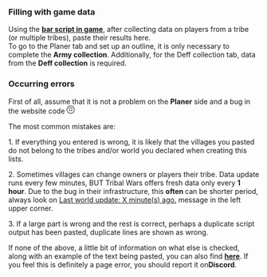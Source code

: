 ### Filling with game data

<div class="p-3 mb-2 bg-light text-dark"><i class="bi bi-info-square"></i> Using the <b><a target="_blank" href="/documentation?link=true#skrypt-zbiorka-wojska-i-obrony">bar script in game</a></b>, after collecting data on players from a tribe (or multiple tribes), paste their results here.</div>

<div class="p-3 mb-2 bg-light text-dark"><i class="bi bi-info-square"></i> To go to the <span class="md-error">Planer</span> tab and set up an outline, it is only necessary to complete the <b>Army collection</b>. Additionally, for the <span class="md-error">Deff collection</span> tab, data from the <b>Deff collection</b> is required.</div>

### Occurring errors

First of all, assume that it is not a problem on the <b>Planer</b> side and a bug in the website code <svg xmlns="http://www.w3.org/2000/svg" width="16" height="16" fill="currentColor" class="bi bi-emoji-smile-upside-down" viewBox="0 0 16 16"><path d="M8 1a7 7 0 1 0 0 14A7 7 0 0 0 8 1zm0-1a8 8 0 1 1 0 16A8 8 0 0 1 8 0z"/><path d="M4.285 6.433a.5.5 0 0 0 .683-.183A3.498 3.498 0 0 1 8 4.5c1.295 0 2.426.703 3.032 1.75a.5.5 0 0 0 .866-.5A4.498 4.498 0 0 0 8 3.5a4.5 4.5 0 0 0-3.898 2.25.5.5 0 0 0 .183.683zM7 9.5C7 8.672 6.552 8 6 8s-1 .672-1 1.5.448 1.5 1 1.5 1-.672 1-1.5zm4 0c0-.828-.448-1.5-1-1.5s-1 .672-1 1.5.448 1.5 1 1.5 1-.672 1-1.5z"/></svg>

The most common mistakes are:

<p class = "my-2"> <span class = "md-error"> 1. </span> If everything you entered is wrong, it is likely that the villages you pasted do not belong to the tribes and/or world you declared when creating this lists. </p>
<p class = "my-2"> <span class = "md-error"> 2. </span> Sometimes villages can change owners or players their tribe. Data update runs every few minutes, BUT Tribal Wars offers fresh data only every <b>1 hour</b>. Due to the bug in their infrastructure, this <b><span class = "md-error"> often </span></b> can be shorter period, always look on <u>Last world update: X minute(s) ago.</u> message in the left upper corner. </p>
<p class = "my-2"> <span class = "md-error"> 3. </span> If a large part is wrong and the rest is correct, perhaps a duplicate script output has been pasted, duplicate lines are shown as wrong. </p>

<div class="p-3 mb-2 bg-light text-dark"><i class="bi bi-info-square"></i> If none of the above, a little bit of information on what else is checked, along with an example of the text being pasted, you can also find <b><a target="_blank" href="/documentation?link=true#uzupelnianie-zbiorki-wojska">here</a></b>. If you feel this is definitely a page error, you should report it on<b>Discord</b>.</div>
